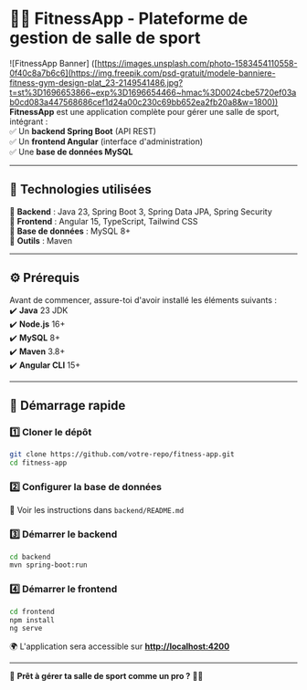 # 🏋️‍♂️ **FitnessApp - Plateforme de gestion de salle de sport**  

![FitnessApp Banner] ([https://images.unsplash.com/photo-1583454110558-0f40c8a7b6c6](https://img.freepik.com/psd-gratuit/modele-banniere-fitness-gym-design-plat_23-2149541486.jpg?t=st%3D1696653866~exp%3D1696654466~hmac%3D0024cbe5720ef03ab0cd083a447568686cef1d24a00c230c69bb652ea2fb20a8&w=1800))
**FitnessApp** est une application complète pour gérer une salle de sport, intégrant :  
✅ Un **backend Spring Boot** (API REST)  
✅ Un **frontend Angular** (interface d'administration)  
✅ Une **base de données MySQL**  

---  

## 🚀 **Technologies utilisées**  
🔹 **Backend** : Java 23, Spring Boot 3, Spring Data JPA, Spring Security  
🔹 **Frontend** : Angular 15, TypeScript, Tailwind CSS  
🔹 **Base de données** : MySQL 8+  
🔹 **Outils** : Maven  

---  

## ⚙️ **Prérequis**  
Avant de commencer, assure-toi d'avoir installé les éléments suivants :  
✔️ **Java** 23 JDK  
✔️ **Node.js** 16+  
✔️ **MySQL** 8+  
✔️ **Maven** 3.8+  
✔️ **Angular CLI** 15+  

---  

## 🚀 **Démarrage rapide**  

### 1️⃣ Cloner le dépôt  
```bash
git clone https://github.com/votre-repo/fitness-app.git
cd fitness-app
```  

### 2️⃣ Configurer la base de données  
📌 Voir les instructions dans `backend/README.md`  

### 3️⃣ Démarrer le backend  
```bash
cd backend
mvn spring-boot:run
```  

### 4️⃣ Démarrer le frontend  
```bash
cd frontend
npm install
ng serve
```  
🌍 L'application sera accessible sur **[http://localhost:4200](http://localhost:4200)**  

---

💪 **Prêt à gérer ta salle de sport comme un pro ?** 🚀🔥
